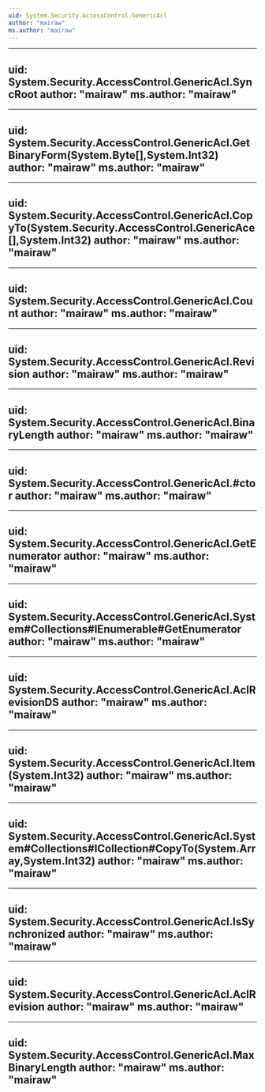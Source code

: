 ```yaml
---
uid: System.Security.AccessControl.GenericAcl
author: "mairaw"
ms.author: "mairaw"
---
```


---
uid: System.Security.AccessControl.GenericAcl.SyncRoot
author: "mairaw"
ms.author: "mairaw"
---

---
uid: System.Security.AccessControl.GenericAcl.GetBinaryForm(System.Byte[],System.Int32)
author: "mairaw"
ms.author: "mairaw"
---

---
uid: System.Security.AccessControl.GenericAcl.CopyTo(System.Security.AccessControl.GenericAce[],System.Int32)
author: "mairaw"
ms.author: "mairaw"
---

---
uid: System.Security.AccessControl.GenericAcl.Count
author: "mairaw"
ms.author: "mairaw"
---

---
uid: System.Security.AccessControl.GenericAcl.Revision
author: "mairaw"
ms.author: "mairaw"
---

---
uid: System.Security.AccessControl.GenericAcl.BinaryLength
author: "mairaw"
ms.author: "mairaw"
---

---
uid: System.Security.AccessControl.GenericAcl.#ctor
author: "mairaw"
ms.author: "mairaw"
---

---
uid: System.Security.AccessControl.GenericAcl.GetEnumerator
author: "mairaw"
ms.author: "mairaw"
---

---
uid: System.Security.AccessControl.GenericAcl.System#Collections#IEnumerable#GetEnumerator
author: "mairaw"
ms.author: "mairaw"
---

---
uid: System.Security.AccessControl.GenericAcl.AclRevisionDS
author: "mairaw"
ms.author: "mairaw"
---

---
uid: System.Security.AccessControl.GenericAcl.Item(System.Int32)
author: "mairaw"
ms.author: "mairaw"
---

---
uid: System.Security.AccessControl.GenericAcl.System#Collections#ICollection#CopyTo(System.Array,System.Int32)
author: "mairaw"
ms.author: "mairaw"
---

---
uid: System.Security.AccessControl.GenericAcl.IsSynchronized
author: "mairaw"
ms.author: "mairaw"
---

---
uid: System.Security.AccessControl.GenericAcl.AclRevision
author: "mairaw"
ms.author: "mairaw"
---

---
uid: System.Security.AccessControl.GenericAcl.MaxBinaryLength
author: "mairaw"
ms.author: "mairaw"
---
